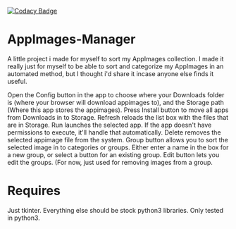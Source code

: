 [![Codacy Badge](https://api.codacy.com/project/badge/Grade/5b24d3105ea34ab1a4414c8f0c31e51d)](https://www.codacy.com/app/Kaiz0r/AppImages-Manager?utm_source=github.com&amp;utm_medium=referral&amp;utm_content=Kaiz0r/AppImages-Manager&amp;utm_campaign=Badge_Grade)

# AppImages-Manager
A little project i made for myself to sort my AppImages collection.
I made it really just for myself to be able to sort and categorize my AppImages in an automated method, but I thought i'd share it incase anyone else finds it useful.

Open the Config button in the app to choose where your Downloads folder is (where your browser will download appimages to), and the Storage path (Where this app stores the appimages).
Press Install button to move all apps from Downloads in to Storage.
Refresh reloads the list box with the files that are in Storage.
Run launches the selected app. If the app doesn't have permissions to execute, it'll handle that automatically.
Delete removes the selected appimage file from the system.
Group button allows you to sort the selected image in to categories or groups. Either enter a name in the box for a new group, or select a button for an existing group.
Edit button lets you edit the groups. (For now, just used for removing images from a group.

# Requires
Just tkinter. Everything else should be stock python3 libraries.
Only tested in python3.
